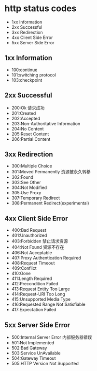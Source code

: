 # http status codes
- 1xx Information
- 2xx Successful
- 3xx Redirection
- 4xx Client Side Error
- 5xx Server Side Error

## 1xx Information
- 100:continue
- 101:switching protocol
- 103:checkpoint

## 2xx Successful
- 200:Ok 请求成功
- 201:Created
- 202:Accepted
- 203:Non-Authoritative Information
- 204:No Content
- 205:Reset Content
- 206:Partial Content

## 3xx Redirection
- 300:Multiple Choice
- 301:Moved Permanently 资源被永久转移
- 302:Found
- 303:See Other
- 304:Not Modified
- 305:Use Proxy
- 307:Temporary Redirect
- 308:Permanent Redirect(experimental)

## 4xx Client Side Error
- 400:Bad Request
- 401:Unauthorized
- 403:Forbidden 禁止请求资源
- 404:Not Found 资源不存在
- 406:Not Acceptable
- 407:Proxy Authentication Required
- 408:Request Timeout
- 409:Conflict
- 410:Gone
- 411:Length Required
- 412:Precondition Failed
- 413:Request Entity Too Large
- 414:Request-URI Too Long
- 415:Unsupported Media Type
- 416:Requested Range Not Satisfiable
- 417:Expectation Failed

## 5xx Server Side Error
- 500:Internal Server Error 内部服务器错误
- 501:Not Implemented
- 502:Bad Gateway
- 503:Service UnAvailable
- 504:Gateway Timeout
- 505:HTTP Version Not Supported

